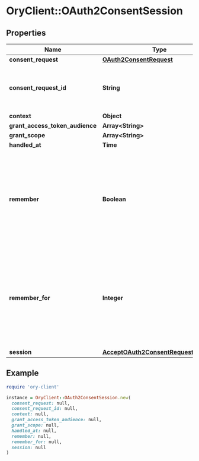 # OryClient::OAuth2ConsentSession

## Properties

| Name | Type | Description | Notes |
| ---- | ---- | ----------- | ----- |
| **consent_request** | [**OAuth2ConsentRequest**](OAuth2ConsentRequest.md) |  | [optional] |
| **consent_request_id** | **String** | ConsentRequestID is the identifier of the consent request that initiated this consent session. | [optional] |
| **context** | **Object** |  | [optional] |
| **grant_access_token_audience** | **Array&lt;String&gt;** |  | [optional] |
| **grant_scope** | **Array&lt;String&gt;** |  | [optional] |
| **handled_at** | **Time** |  | [optional] |
| **remember** | **Boolean** | Remember Consent  Remember, if set to true, tells ORY Hydra to remember this consent authorization and reuse it if the same client asks the same user for the same, or a subset of, scope. | [optional] |
| **remember_for** | **Integer** | Remember Consent For  RememberFor sets how long the consent authorization should be remembered for in seconds. If set to &#x60;0&#x60;, the authorization will be remembered indefinitely. | [optional] |
| **session** | [**AcceptOAuth2ConsentRequestSession**](AcceptOAuth2ConsentRequestSession.md) |  | [optional] |

## Example

```ruby
require 'ory-client'

instance = OryClient::OAuth2ConsentSession.new(
  consent_request: null,
  consent_request_id: null,
  context: null,
  grant_access_token_audience: null,
  grant_scope: null,
  handled_at: null,
  remember: null,
  remember_for: null,
  session: null
)
```

